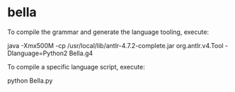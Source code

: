 # bella

To compile the grammar and generate the language tooling, execute:

   java -Xmx500M -cp /usr/local/lib/antlr-4.7.2-complete.jar org.antlr.v4.Tool -Dlanguage=Python2 Bella.g4

To compile a specific language script, execute:

   python Bella.py

